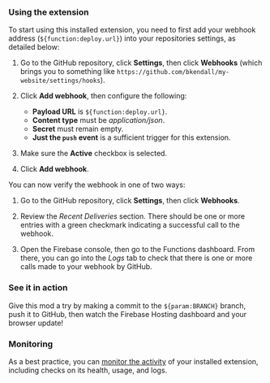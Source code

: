 ### Using the extension

To start using this installed extension, you need to first add your webhook address (`${function:deploy.url}`) into your repositories settings, as detailed below:

1.  Go to the GitHub repository, click **Settings**, then click **Webhooks** (which brings you to something like `https://github.com/bkendall/my-website/settings/hooks`).

1.  Click **Add webhook**, then configure the following:
      + **Payload URL** is `${function:deploy.url}`.
      + **Content type** must be _application/json_.
      + **Secret** must remain empty.
      + **Just the `push` event** is a sufficient trigger for this extension.

1.  Make sure the **Active** checkbox is selected.

1.  Click **Add webhook**.

You can now verify the webhook in one of two ways:

1.  Go to the GitHub repository, click **Settings**, then click **Webhooks**.

1.  Review the _Recent Deliveries_ section. There should be one or more entries with a green checkmark indicating a successful call to the webhook.

1.  Open the Firebase console, then go to the Functions dashboard. From there, you can go into the _Logs_ tab to check that there is one or more calls made to your webhook by GitHub.

### See it in action

Give this mod a try by making a commit to the `${param:BRANCH}` branch, push it to GitHub, then watch the Firebase Hosting dashboard and your browser update!

### Monitoring

As a best practice, you can [monitor the activity](https://firebase.google.com/docs/extensions/manage-installed-extensions#monitor) of your installed extension, including checks on its health, usage, and logs.
